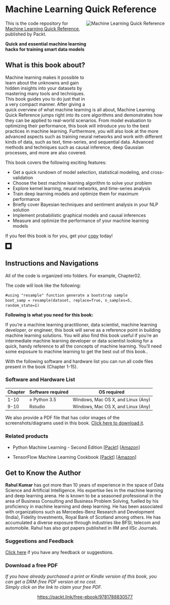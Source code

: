 # Machine Learning Quick Reference

<a href="https://www.packtpub.com/big-data-and-business-intelligence/machine-learning-quick-reference?utm_source=github&utm_medium=repository&utm_campaign=9781788830577"><img src="https://www.packtpub.com/sites/default/files/9781788830577%20-%20Copy.png" alt="Machine Learning Quick Reference" height="256px" align="right"></a>

This is the code repository for [Machine Learning Quick Reference](https://www.packtpub.com/big-data-and-business-intelligence/machine-learning-quick-reference?utm_source=github&utm_medium=repository&utm_campaign=9781788830577), published by Packt.

**Quick and essential machine learning hacks for training smart data models**

## What is this book about?
Machine learning makes it possible to learn about the unknowns and gain hidden insights into your datasets by mastering many tools and techniques. This book guides you to do just that in a very compact manner.
After giving a quick overview of what machine learning is all about, Machine Learning Quick Reference jumps right into its core algorithms and demonstrates how they can be applied to real-world scenarios. From model evaluation to optimizing their performance, this book will introduce you to the best practices in machine learning. Furthermore, you will also look at the more advanced aspects such as training neural networks and work with different kinds of data, such as text, time-series, and sequential data. Advanced methods and techniques such as causal inference, deep Gaussian processes, and more are also covered.

This book covers the following exciting features:
* Get a quick rundown of model selection, statistical modeling, and cross-validation
* Choose the best machine learning algorithm to solve your problem
* Explore kernel learning, neural networks, and time-series analysis
* Train deep learning models and optimize them for maximum performance
* Briefly cover Bayesian techniques and sentiment analysis in your NLP solution
* Implement probabilistic graphical models and causal inferences
* Measure and optimize the performance of your machine learning models

If you feel this book is for you, get your [copy](https://www.amazon.com/dp/11788830571) today!

<a href="https://www.packtpub.com/?utm_source=github&utm_medium=banner&utm_campaign=GitHubBanner"><img src="https://raw.githubusercontent.com/PacktPublishing/GitHub/master/GitHub.png" 
alt="https://www.packtpub.com/" border="5" /></a>


## Instructions and Navigations
All of the code is organized into folders. For example, Chapter02.

The code will look like the following:
```
#using "resample" function generate a bootstrap sample
boot_samp = resample(dataset, replace=True, n_samples=5, random_state=1)
```

**Following is what you need for this book:**

If you’re a machine learning practitioner, data scientist, machine learning developer, or engineer, this book will serve as a reference point in building machine learning solutions. You will also find this book useful if you’re an intermediate machine learning developer or data scientist looking for a quick, handy reference to all the concepts of machine learning. You’ll need some exposure to machine learning to get the best out of this book..

With the following software and hardware list you can run all code files present in the book (Chapter 1-15).

### Software and Hardware List

| Chapter  | Software required                   | OS required                        |
| -------- | ------------------------------------| -----------------------------------|
| 1-10     | ≥ Python 3.5                        |Windows, Mac OS X, and Linux (Any)  |
| 9-10     | Rstudio                             |Windows, Mac OS X, and Linux (Any)  |



We also provide a PDF file that has color images of the screenshots/diagrams used in this book. [Click here to download it](http://www.packtpub.com/sites/default/files/downloads/9781788830577_ColorImages.pdf).

### Related products <Other books you may enjoy>
* Python Machine Learning - Second Edition [[Packt]](https://www.packtpub.com/big-data-and-business-intelligence/python-machine-learning-second-edition?utm_source=github&utm_medium=repository&utm_campaign=9781787125933) [[Amazon]](https://www.amazon.com/dp/1787125939)

* TensorFlow Machine Learning Cookbook [[Packt]](https://www.packtpub.com/big-data-and-business-intelligence/tensorflow-machine-learning-cookbook?utm_source=github&utm_medium=repository&utm_campaign=9781786462169) [[Amazon]](https://www.amazon.com/dp/1786462168)

## Get to Know the Author
**Rahul Kumar**
 has got more than 10 years of experience in the space of Data Science and
Artificial Intelligence. His expertise lies in the machine learning and deep learning arena.
He is known to be a seasoned professional in the area of Business Consulting and Business
Problem Solving, fuelled by his proficiency in machine learning and deep learning. He has
been associated with organizations such as Mercedes-Benz Research and Development
(India), Fidelity Investments, Royal Bank of Scotland among others. He has accumulated a
diverse exposure through industries like BFSI, telecom and automobile. Rahul has also got
papers published in IIM and IISc Journals.


### Suggestions and Feedback
[Click here](https://docs.google.com/forms/d/e/1FAIpQLSdy7dATC6QmEL81FIUuymZ0Wy9vH1jHkvpY57OiMeKGqib_Ow/viewform) if you have any feedback or suggestions.
### Download a free PDF

 <i>If you have already purchased a print or Kindle version of this book, you can get a DRM-free PDF version at no cost.<br>Simply click on the link to claim your free PDF.</i>
<p align="center"> <a href="https://packt.link/free-ebook/9781788830577">https://packt.link/free-ebook/9781788830577 </a> </p>